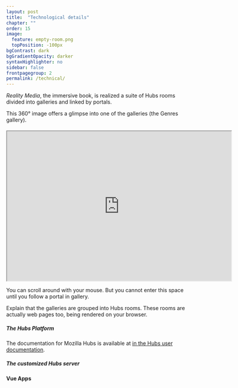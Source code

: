```yaml
---
layout: post
title:  "Technological details"
chapter: ""
order: 15
image:
  feature: empty-room.png
  topPosition: -100px
bgContrast: dark
bgGradientOpacity: darker
syntaxHighlighter: no
sidebar: false
frontpagegroup: 2
permalink: /technical/
---
```


*Reality Media*, the immersive book, is realized a suite of Hubs rooms divided into galleries and linked by portals.

This 360&#176; image offers a glimpse into one of the galleries (the Genres gallery).  
<div style="margin-top: 20px"> 
<iframe src="https://artnotart.org/jdbolter/pano/" height="400" width="600" title="Genres Gallery"></iframe>
</div>

You can scroll around with your mouse. But you cannot enter this space until you follow a portal in gallery.


Explain that the galleries are grouped into Hubs rooms. These rooms are actually web pages too, being rendered on your browser.

##### The Hubs Platform



The documentation for Mozilla Hubs is available at <a href="https://hubs.mozilla.com/docs" target="blank">in the Hubs user documentation</a>.  

##### The customized Hubs server


#### Vue Apps



